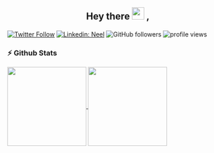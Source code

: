 <h2 align="center">
  Hey there <img src="https://media.giphy.com/media/hvRJCLFzcasrR4ia7z/giphy.gif" width="28"> ,
   <!-- I'm <a href="">Neel Patel</a>!  -->
</h2>

<h4 align='center'>
<!--   FullStack Engineer -->
<!--   Blockchain | FullStack Engineer -->
  
</h4>

[![Twitter Follow](https://img.shields.io/twitter/follow/NTPatel1999?label=Follow)](https://twitter.com/intent/follow?screen_name=NTPatel_07)
[![Linkedin: Neel](https://img.shields.io/badge/-Neel-blue?style=flat-square&logo=Linkedin&logoColor=white&link=https://www.linkedin.com/in/neel-patel-900a47154/)](https://www.linkedin.com/in/neel-patel-900a47154/)
![GitHub followers](https://img.shields.io/github/followers/N-NeelPatel?label=Follow&style=social)
<img alt = "profile views" src="https://komarev.com/ghpvc/?username=N-NeelPatel&color=brightgreen">  

<!-- ## Watch my contributions get eaten by a snake 🐍
![snake gif](https://github.com/N-NeelPatel/Actions/blob/output/github-contribution-grid-snake.svg) -->

### :zap: Github Stats

<p align="left">
<a href="https://github.com/N-NeelPatel">
  <img align="center" height="180px" src="https://github-readme-stats.anuraghazra1.vercel.app/api?username=N-NeelPatel&layout=compact&show_icons=true&theme=tokyonight&line_height=27&title_color=FFFFFF"
</a>
<a href="https://github.com/N-NeelPatel">
  <img align="center" height="180px" src="https://github-readme-stats.vercel.app/api/top-langs/?username=N-NeelPatel&layout=compact&&show_icons=true&theme=tokyonight&line_height=27&title_color=FFFFFF"
</a>
</p>
